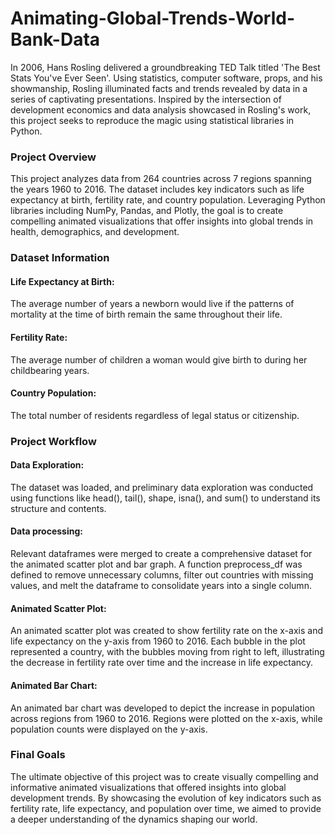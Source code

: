 # Animating-Global-Trends-World-Bank-Data
In 2006, Hans Rosling delivered a groundbreaking TED Talk titled 'The Best Stats You've Ever Seen'. Using statistics, computer software, props, and his showmanship, Rosling illuminated facts and trends revealed by data in a series of captivating presentations. Inspired by the intersection of development economics and data analysis showcased in Rosling's work, this project seeks to reproduce the magic using statistical libraries in Python.

<h3>Project Overview</h3>
This project analyzes data from 264 countries across 7 regions spanning the years 1960 to 2016. The dataset includes key indicators such as life expectancy at birth, fertility rate, and country population. Leveraging Python libraries including NumPy, Pandas, and Plotly, the goal is to create compelling animated visualizations that offer insights into global trends in health, demographics, and development.

<h3>Dataset Information</h3>
<h4>Life Expectancy at Birth:</h4> The average number of years a newborn would live if the patterns of mortality at the time of birth remain the same throughout their life.

<h4>Fertility Rate:</h4> The average number of children a woman would give birth to during her childbearing years.

<h4>Country Population:</h4> The total number of residents regardless of legal status or citizenship.

<h3>Project Workflow</h3>
<h4>Data Exploration:</h4>

The dataset was loaded, and preliminary data exploration was conducted using functions like head(), tail(), shape, isna(), and sum() to understand its structure and contents.

<h4>Data processing:</h4>
Relevant dataframes were merged to create a comprehensive dataset for the animated scatter plot and bar graph.
A function preprocess_df was defined to remove unnecessary columns, filter out countries with missing values, and melt the dataframe to consolidate years into a single column.

<h4>Animated Scatter Plot:</h4>
An animated scatter plot was created to show fertility rate on the x-axis and life expectancy on the y-axis from 1960 to 2016.
Each bubble in the plot represented a country, with the bubbles moving from right to left, illustrating the decrease in fertility rate over time and the increase in life expectancy.

<h4>Animated Bar Chart:</h4>
An animated bar chart was developed to depict the increase in population across regions from 1960 to 2016.
Regions were plotted on the x-axis, while population counts were displayed on the y-axis.

<h3>Final Goals</h3>
The ultimate objective of this project was to create visually compelling and informative animated visualizations that offered insights into global development trends. By showcasing the evolution of key indicators such as fertility rate, life expectancy, and population over time, we aimed to provide a deeper understanding of the dynamics shaping our world.

